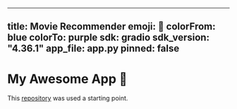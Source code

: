 
---
title: Movie Recommender
emoji: 🎥
colorFrom: blue
colorTo: purple
sdk: gradio
sdk_version: "4.36.1"
app_file: app.py
pinned: false
---

# My Awesome App 🚀

This [repository](https://github.com/pmixer/SASRec.pytorch) was used a starting point.